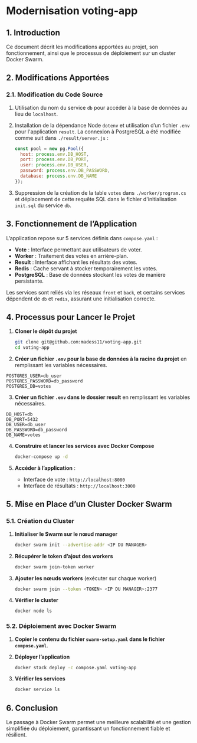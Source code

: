 # Modernisation voting-app

## 1. Introduction

Ce document décrit les modifications apportées au projet, son fonctionnement, ainsi que le processus de déploiement sur un cluster Docker Swarm.

## 2. Modifications Apportées

### 2.1. Modification du Code Source

1) Utilisation du nom du service `db` pour accéder à la base de données au lieu de `localhost`.
2) Installation de la dépendance Node `dotenv` et utilisation d’un fichier `.env` pour l'application `result`. La connexion à PostgreSQL a été modifiée comme suit dans `./result/server.js` :

   ```javascript
   const pool = new pg.Pool({
     host: process.env.DB_HOST,
     port: process.env.DB_PORT,
     user: process.env.DB_USER,
     password: process.env.DB_PASSWORD,
     database: process.env.DB_NAME
   });
   ```

3) Suppression de la création de la table `votes` dans `./worker/program.cs` et déplacement de cette requête SQL dans le fichier d'initialisation `init.sql` du service `db`.

## 3. Fonctionnement de l’Application

L’application repose sur 5 services définis dans `compose.yaml` :

- **Vote** : Interface permettant aux utilisateurs de voter.
- **Worker** : Traitement des votes en arrière-plan.
- **Result** : Interface affichant les résultats des votes.
- **Redis** : Cache servant à stocker temporairement les votes.
- **PostgreSQL** : Base de données stockant les votes de manière persistante.

Les services sont reliés via les réseaux `front` et `back`, et certains services dépendent de `db` et `redis`, assurant une initialisation correcte.

## 4. Processus pour Lancer le Projet

1. **Cloner le dépôt du projet**

   ```bash
   git clone git@github.com:madess11/voting-app.git
   cd voting-app
   ```

2. **Créer un fichier `.env` pour la base de données à la racine du projet** en remplissant les variables nécessaires.

```
POSTGRES_USER=db_user
POSTGRES_PASSWORD=db_password
POSTGRES_DB=votes
```

3. **Créer un fichier `.env` dans le dossier result** en remplissant les variables nécessaires.

```
DB_HOST=db
DB_PORT=5432
DB_USER=db_user
DB_PASSWORD=db_password
DB_NAME=votes
```

4. **Construire et lancer les services avec Docker Compose**

   ```bash
   docker-compose up -d
   ```

5. **Accéder à l’application** :
   - Interface de vote : `http://localhost:8080`
   - Interface de résultats : `http://localhost:3000`

## 5. Mise en Place d’un Cluster Docker Swarm

### 5.1. Création du Cluster

1. **Initialiser le Swarm sur le nœud manager**

   ```bash
   docker swarm init --advertise-addr <IP DU MANAGER>
   ```

2. **Récupérer le token d’ajout des workers**

   ```bash
   docker swarm join-token worker
   ```

3. **Ajouter les nœuds workers** (exécuter sur chaque worker)

   ```bash
   docker swarm join --token <TOKEN> <IP DU MANAGER>:2377
   ```

4. **Vérifier le cluster**

   ```bash
   docker node ls
   ```

### 5.2. Déploiement avec Docker Swarm

1. **Copier le contenu du fichier `swarm-setup.yaml` dans le fichier  `compose.yaml`**.
2. **Déployer l’application**

   ```bash
   docker stack deploy -c compose.yaml voting-app
   ```

3. **Vérifier les services**

   ```bash
   docker service ls
   ```

## 6. Conclusion

Le passage à Docker Swarm permet une meilleure scalabilité et une gestion simplifiée du déploiement, garantissant un fonctionnement fiable et résilient.
